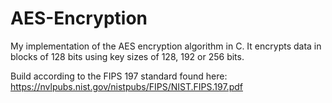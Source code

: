 # AES-Encryption

My implementation of the AES encryption algorithm in C. It encrypts data in blocks of 128 bits using key sizes of 128, 192 or 256 bits.

Build according to the FIPS 197 standard found here: https://nvlpubs.nist.gov/nistpubs/FIPS/NIST.FIPS.197.pdf
